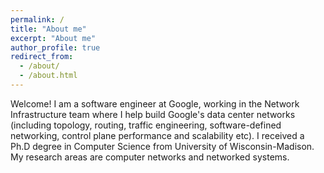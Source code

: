 ```yaml
---
permalink: /
title: "About me"
excerpt: "About me"
author_profile: true
redirect_from: 
  - /about/
  - /about.html
---
```


Welcome! I am a software engineer at Google, working in the Network Infrastructure team where I help build Google's data center networks (including topology, routing, traffic engineering, software-defined networking, control plane performance and scalability etc). I received a Ph.D degree in Computer Science from University of Wisconsin-Madison. My research areas are computer networks and networked systems. 
